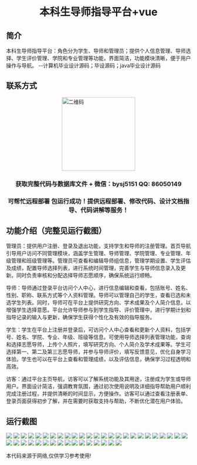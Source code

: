 <p><h1 align="center">本科生导师指导平台+vue</h1></p>

## 简介
本科生导师指导平台：角色分为学生、导师和管理员；提供个人信息管理、导师选择、学生评价管理、学院和专业管理等功能，界面简洁，功能模块清晰，便于用户操作与导航。    --计算机毕业设计源码；毕设源码；java毕业设计源码


## 联系方式
<img src="https://bs-1329754181.cos.ap-shanghai.myqcloud.com/wx.jpg" alt="二维码" style="display: block; margin: 0 auto;" width="200px">
<p><h3 align="center">获取完整代码与数据库文件 + 微信：bysj5151 QQ: 86050149</h3></p>
<p><h3 align="center">可帮忙远程部署 包运行成功！提供远程部署、修改代码、设计文档指导、代码讲解等服务！</h3></p>

## 功能介绍（完整见运行截图）
管理员：提供用户注册、登录及退出功能，支持学生和导师的注册管理。首页导航引导用户访问不同管理模块，涵盖学生管理、导师管理、学院管理、专业管理、年级管理和班级管理等。管理员可查看和编辑导师组信息，管理学期设置、学生评估及成绩，配置导师选择列表，进行系统时间管理，完善学生与导师信息录入及更新。同时负责审核和分配选择导师志愿顺序，确保系统运行顺畅。

导师：导师通过登录平台访问个人中心，进行信息编辑和查看，包括账号、姓名、性别、职称、联系方式等个人资料管理。导师可以管理自己的学生，查看已选和未选学生列表。同时，导师可在平台上提供研究方向、学术成果及个人简介信息，以增强学生选择意愿。平台允许导师参与到学生指导、评价管理中，进行学期计划和指导记录的输入与更新，确保学生获得个性化及有效的指导服务。

学生：学生在平台上注册并登录后，可访问个人中心查看和更新个人资料，包括学号、姓名、学院、专业、年级、班级等信息。可使用导师选择列表管理功能，查询和选择志愿导师，上传个人照片，填写研究方向、个人简介及学术成果等。学生可选择第一、第二及第三志愿导师，并参与导师评价，填写反馈意见，优化自身学习体验。学生也可以在平台上查看和管理成绩，以及评估信息，确保学习过程透明和高效。

访客：通过平台主页导航，访客可以了解系统功能及其用途，注册成为学生或导师用户。界面设计简洁，强调教育氛围，通过初次使用说明及详细指导帮助用户顺利完成注册过程，并提供清晰的时间显示，方便操作。访客可以通过查看注册表单、登录页面获得初步了解，并在需要时获取支持与帮助，不断优化潜在用户体验。


## 运行截图
![](https://bs-1329754181.cos.ap-shanghai.myqcloud.com/ssm/UndergraduateMentorGuidancePlatform/img/001.jpg)
![](https://bs-1329754181.cos.ap-shanghai.myqcloud.com/ssm/UndergraduateMentorGuidancePlatform/img/002.jpg)
![](https://bs-1329754181.cos.ap-shanghai.myqcloud.com/ssm/UndergraduateMentorGuidancePlatform/img/003.jpg)
![](https://bs-1329754181.cos.ap-shanghai.myqcloud.com/ssm/UndergraduateMentorGuidancePlatform/img/004.jpg)
![](https://bs-1329754181.cos.ap-shanghai.myqcloud.com/ssm/UndergraduateMentorGuidancePlatform/img/005.jpg)
![](https://bs-1329754181.cos.ap-shanghai.myqcloud.com/ssm/UndergraduateMentorGuidancePlatform/img/006.jpg)
![](https://bs-1329754181.cos.ap-shanghai.myqcloud.com/ssm/UndergraduateMentorGuidancePlatform/img/007.jpg)
![](https://bs-1329754181.cos.ap-shanghai.myqcloud.com/ssm/UndergraduateMentorGuidancePlatform/img/008.jpg)
![](https://bs-1329754181.cos.ap-shanghai.myqcloud.com/ssm/UndergraduateMentorGuidancePlatform/img/009.jpg)
![](https://bs-1329754181.cos.ap-shanghai.myqcloud.com/ssm/UndergraduateMentorGuidancePlatform/img/010.jpg)
![](https://bs-1329754181.cos.ap-shanghai.myqcloud.com/ssm/UndergraduateMentorGuidancePlatform/img/011.jpg)
![](https://bs-1329754181.cos.ap-shanghai.myqcloud.com/ssm/UndergraduateMentorGuidancePlatform/img/012.jpg)
![](https://bs-1329754181.cos.ap-shanghai.myqcloud.com/ssm/UndergraduateMentorGuidancePlatform/img/013.jpg)
![](https://bs-1329754181.cos.ap-shanghai.myqcloud.com/ssm/UndergraduateMentorGuidancePlatform/img/014.jpg)
![](https://bs-1329754181.cos.ap-shanghai.myqcloud.com/ssm/UndergraduateMentorGuidancePlatform/img/015.jpg)
![](https://bs-1329754181.cos.ap-shanghai.myqcloud.com/ssm/UndergraduateMentorGuidancePlatform/img/016.jpg)
![](https://bs-1329754181.cos.ap-shanghai.myqcloud.com/ssm/UndergraduateMentorGuidancePlatform/img/017.jpg)
![](https://bs-1329754181.cos.ap-shanghai.myqcloud.com/ssm/UndergraduateMentorGuidancePlatform/img/018.jpg)
![](https://bs-1329754181.cos.ap-shanghai.myqcloud.com/ssm/UndergraduateMentorGuidancePlatform/img/019.jpg)
![](https://bs-1329754181.cos.ap-shanghai.myqcloud.com/ssm/UndergraduateMentorGuidancePlatform/img/020.jpg)
![](https://bs-1329754181.cos.ap-shanghai.myqcloud.com/ssm/UndergraduateMentorGuidancePlatform/img/021.jpg)
![](https://bs-1329754181.cos.ap-shanghai.myqcloud.com/ssm/UndergraduateMentorGuidancePlatform/img/022.jpg)
![](https://bs-1329754181.cos.ap-shanghai.myqcloud.com/ssm/UndergraduateMentorGuidancePlatform/img/023.jpg)
![](https://bs-1329754181.cos.ap-shanghai.myqcloud.com/ssm/UndergraduateMentorGuidancePlatform/img/024.jpg)
![](https://bs-1329754181.cos.ap-shanghai.myqcloud.com/ssm/UndergraduateMentorGuidancePlatform/img/025.jpg)
![](https://bs-1329754181.cos.ap-shanghai.myqcloud.com/ssm/UndergraduateMentorGuidancePlatform/img/026.jpg)
![](https://bs-1329754181.cos.ap-shanghai.myqcloud.com/ssm/UndergraduateMentorGuidancePlatform/img/027.jpg)
![](https://bs-1329754181.cos.ap-shanghai.myqcloud.com/ssm/UndergraduateMentorGuidancePlatform/img/028.jpg)
![](https://bs-1329754181.cos.ap-shanghai.myqcloud.com/ssm/UndergraduateMentorGuidancePlatform/img/029.jpg)
![](https://bs-1329754181.cos.ap-shanghai.myqcloud.com/ssm/UndergraduateMentorGuidancePlatform/img/030.jpg)
![](https://bs-1329754181.cos.ap-shanghai.myqcloud.com/ssm/UndergraduateMentorGuidancePlatform/img/031.jpg)
![](https://bs-1329754181.cos.ap-shanghai.myqcloud.com/ssm/UndergraduateMentorGuidancePlatform/img/032.jpg)
![](https://bs-1329754181.cos.ap-shanghai.myqcloud.com/ssm/UndergraduateMentorGuidancePlatform/img/033.jpg)
![](https://bs-1329754181.cos.ap-shanghai.myqcloud.com/ssm/UndergraduateMentorGuidancePlatform/img/034.jpg)
![](https://bs-1329754181.cos.ap-shanghai.myqcloud.com/ssm/UndergraduateMentorGuidancePlatform/img/035.jpg)
![](https://bs-1329754181.cos.ap-shanghai.myqcloud.com/ssm/UndergraduateMentorGuidancePlatform/img/036.jpg)
![](https://bs-1329754181.cos.ap-shanghai.myqcloud.com/ssm/UndergraduateMentorGuidancePlatform/img/037.jpg)
![](https://bs-1329754181.cos.ap-shanghai.myqcloud.com/ssm/UndergraduateMentorGuidancePlatform/img/038.jpg)
![](https://bs-1329754181.cos.ap-shanghai.myqcloud.com/ssm/UndergraduateMentorGuidancePlatform/img/039.jpg)
![](https://bs-1329754181.cos.ap-shanghai.myqcloud.com/ssm/UndergraduateMentorGuidancePlatform/img/040.jpg)
![](https://bs-1329754181.cos.ap-shanghai.myqcloud.com/ssm/UndergraduateMentorGuidancePlatform/img/041.jpg)

<p>本代码来源于网络,仅供学习参考使用!</p>
